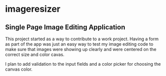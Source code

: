 # imageresizer

## Single Page Image Editing Application

This project started as a way to contribute to a work project. Having a form as part of the app was just an easy way to test my image editing code to make sure that images were showing up clearly and were centered on the correct size and color cavas.

I plan to add validation to the input fields and a color picker for choosing the canvas color.
